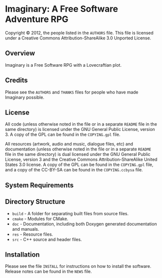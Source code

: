 Imaginary: A Free Software Adventure RPG
======================================================================

Copyright © 2012, the people listed in the `AUTHORS` file.  This file
is licensed under a Creative Commons Attribution-ShareAlike 3.0
Unported License.


Overview
----------------------------------------------------------------------

Imaginary is a Free Software RPG with a Lovecraftian plot.


Credits
----------------------------------------------------------------------

Please see the `AUTHORS` and `THANKS` files for people who have made
Imaginary possible.


License
----------------------------------------------------------------------

All code (unless otherwise noted in the file or in a separate `README`
file in the same directory) is licensed under the GNU General Public
License, version 3.  A copy of the GPL can be found in the
`COPYING.gpl` file.

All resources (artwork, audio and music, dialogue files, etc) and
documentation (unless otherwise noted in the file or in a separate
`README` file in the same directory) is dual licensed under the GNU
General Public License, version 3 and the Creative Commons
Attribution-ShareAlike United States 3.0 license.  A copy of the GPL
can be found in the `COPYING.gpl` file, and a copy of the CC-BY-SA can
be found in the `COPYING.ccbysa` file.

 
System Requirements
----------------------------------------------------------------------


Directory Structure
----------------------------------------------------------------------

  * `build` - A folder for separating built files from source files.
  * `cmake` - Modules for CMake.
  * `doc` - Documentation, including both Doxygen generated
    documentation and manuals.
  * `res` - Resource files.
  * `src` - C++ source and header files.


Installation
----------------------------------------------------------------------

Please see the file `INSTALL` for instructions on how to install the
software.  Release notes can be found in the `NEWS` file.
